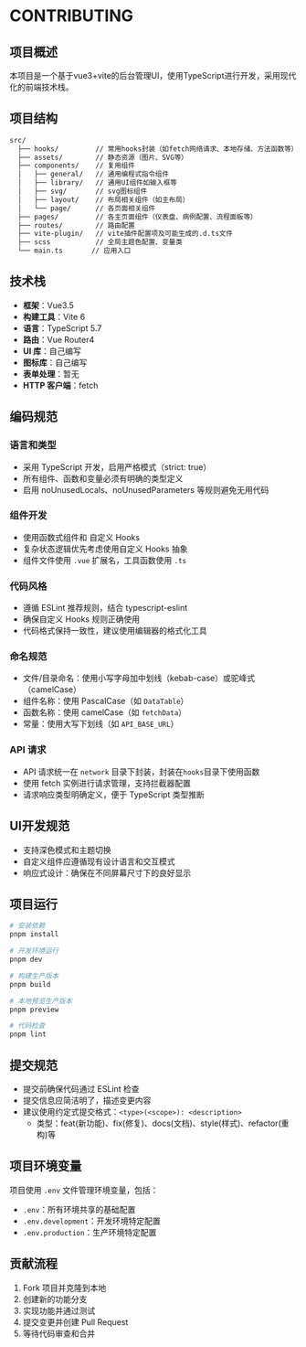 # CONTRIBUTING

## 项目概述

本项目是一个基于vue3+vite的后台管理UI，使用TypeScript进行开发，采用现代化的前端技术栈。

## 项目结构

``` bash
src/
  ├── hooks/         // 常用hooks封装（如fetch网络请求、本地存储、方法函数等）
  ├── assets/        // 静态资源（图片、SVG等）
  ├── components/    // 复用组件
  │   ├── general/   // 通用编程式指令组件
  │   ├── library/   // 通用UI组件如输入框等
  │   ├── svg/       // svg图标组件
  │   ├── layout/    // 布局相关组件（如主布局）
  │   └── page/      // 各页面相关组件
  ├── pages/         // 各主页面组件（仪表盘、病例配置、流程面板等）
  ├── routes/        // 路由配置
  ├── vite-plugin/   // vite插件配置项及可能生成的.d.ts文件
  ├── scss           // 全局主题色配置、变量类
  └── main.ts       // 应用入口
```

## 技术栈

- **框架**：Vue3.5
- **构建工具**：Vite 6
- **语言**：TypeScript 5.7
- **路由**：Vue Router4
- **UI 库**：自己编写
- **图标库**：自己编写
- **表单处理**：暂无
- **HTTP 客户端**：fetch

## 编码规范

### 语言和类型

- 采用 TypeScript 开发，启用严格模式（strict: true）
- 所有组件、函数和变量必须有明确的类型定义
- 启用 noUnusedLocals、noUnusedParameters 等规则避免无用代码

### 组件开发

- 使用函数式组件和 自定义 Hooks
- 复杂状态逻辑优先考虑使用自定义 Hooks 抽象
- 组件文件使用 `.vue` 扩展名，工具函数使用 `.ts`

### 代码风格

- 遵循 ESLint 推荐规则，结合 typescript-eslint
- 确保自定义 Hooks 规则正确使用
- 代码格式保持一致性，建议使用编辑器的格式化工具

### 命名规范

- 文件/目录命名：使用小写字母加中划线（kebab-case）或驼峰式（camelCase）
- 组件名称：使用 PascalCase（如 `DataTable`）
- 函数名称：使用 camelCase（如 `fetchData`）
- 常量：使用大写下划线（如 `API_BASE_URL`）

### API 请求

- API 请求统一在 `network` 目录下封装，封装在`hooks`目录下使用函数
- 使用 fetch 实例进行请求管理，支持拦截器配置
- 请求响应类型明确定义，便于 TypeScript 类型推断

## UI开发规范

- 支持深色模式和主题切换
- 自定义组件应遵循现有设计语言和交互模式
- 响应式设计：确保在不同屏幕尺寸下的良好显示


## 项目运行

```bash
# 安装依赖
pnpm install

# 开发环境运行
pnpm dev

# 构建生产版本
pnpm build

# 本地预览生产版本
pnpm preview

# 代码检查
pnpm lint
```

## 提交规范

- 提交前确保代码通过 ESLint 检查
- 提交信息应简洁明了，描述变更内容
- 建议使用约定式提交格式：`<type>(<scope>): <description>`
  - 类型：feat(新功能)、fix(修复)、docs(文档)、style(样式)、refactor(重构)等

## 项目环境变量

项目使用 `.env` 文件管理环境变量，包括：

- `.env`：所有环境共享的基础配置
- `.env.development`：开发环境特定配置
- `.env.production`：生产环境特定配置

## 贡献流程

1. Fork 项目并克隆到本地
2. 创建新的功能分支
3. 实现功能并通过测试
4. 提交变更并创建 Pull Request
5. 等待代码审查和合并
